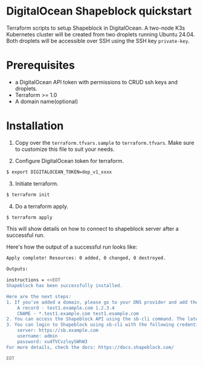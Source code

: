 # DigitalOcean Shapeblock quickstart

Terraform scripts to setup Shapeblock in DigitalOcean. A two-node K3s Kubernetes cluster will be created from two droplets running Ubuntu 24.04. Both droplets will be accessible over SSH using the SSH key `private-key`.

# Prerequisites
- a DigitalOcean API token with permissions to CRUD ssh keys and droplets.
- Terraform >= 1.0
- A domain name(optional)

# Installation

1. Copy over the `terraform.tfvars.sample` to `terraform.tfvars`. Make sure to customize this file to suit your needs.

2. Configure DigitalOcean token for terraform.

```sh
$ export DIGITALOCEAN_TOKEN=dop_v1_xxxx
```

3. Initiate terraform.

```sh
$ terraform init
```

4. Do a terraform apply.

```sh
$ terraform apply
```

This will show details on how to connect to shapeblock server after a successful run.

Here's how the output of a successful run looks like:

```sh
Apply complete! Resources: 0 added, 0 changed, 0 destroyed.

Outputs:

instructions = <<EOT
Shapeblock has been successfully installed.

Here are the next steps:
1. If you've added a domain, please go to your DNS provider and add the following DNS entries:
    A record - test1.example.com 1.2.3.4
    CNAME - *.test1.example.com test1.example.com
2. You can access the Shapeblock API using the sb-cli command. The latest version can be downloaded here: https://github.com/shapeblock/sb-cli/releases/latest
3. You can login to Shapeblock using sb-cli with the following credentials:
    server: https://sb.example.com
    username: admin
    password: xu4TVCvzloySWhW3
For more details, check the docs: https://docs.shapeblock.com/

EOT
```
